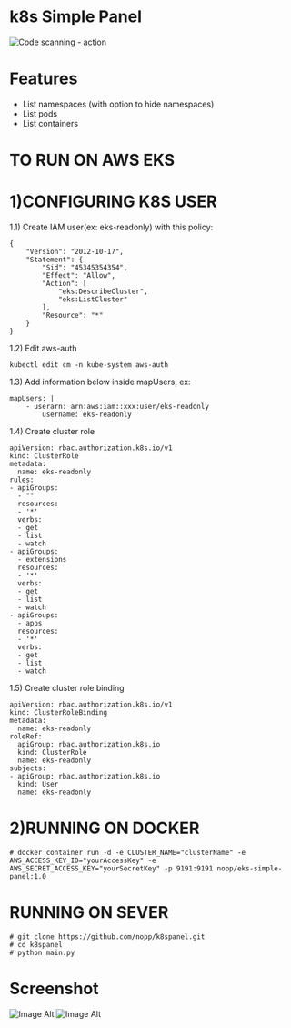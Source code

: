 # k8s Simple Panel

![Code scanning - action](https://github.com/nopp/k8s-simple-panel/workflows/Code%20scanning%20-%20action/badge.svg)

Features
========
* List namespaces (with option to hide namespaces)
* List pods
* List containers

TO RUN ON AWS EKS
==================

1)CONFIGURING K8S USER
======================

1.1) Create IAM user(ex: eks-readonly) with this policy:
```
{
    "Version": "2012-10-17",
    "Statement": {
        "Sid": "45345354354",
        "Effect": "Allow",
        "Action": [
            "eks:DescribeCluster",
            "eks:ListCluster"
        ],
        "Resource": "*"
    }
} 
```

1.2) Edit aws-auth
```
kubectl edit cm -n kube-system aws-auth
```

1.3) Add information below inside mapUsers, ex:
```
mapUsers: |
    - userarn: arn:aws:iam::xxx:user/eks-readonly
        username: eks-readonly
```
1.4) Create cluster role
```
apiVersion: rbac.authorization.k8s.io/v1
kind: ClusterRole
metadata:
  name: eks-readonly
rules:
- apiGroups:
  - ""
  resources:
  - '*'
  verbs:
  - get
  - list
  - watch
- apiGroups:
  - extensions
  resources:
  - '*'
  verbs:
  - get
  - list
  - watch
- apiGroups:
  - apps
  resources:
  - '*'
  verbs:
  - get
  - list
  - watch
```
1.5) Create cluster role binding    
```
apiVersion: rbac.authorization.k8s.io/v1
kind: ClusterRoleBinding
metadata:
  name: eks-readonly
roleRef:
  apiGroup: rbac.authorization.k8s.io
  kind: ClusterRole
  name: eks-readonly
subjects:
- apiGroup: rbac.authorization.k8s.io
  kind: User
  name: eks-readonly
```

2)RUNNING ON DOCKER
===================

    # docker container run -d -e CLUSTER_NAME="clusterName" -e AWS_ACCESS_KEY_ID="yourAccessKey" -e AWS_SECRET_ACCESS_KEY="yourSecretKey" -p 9191:9191 nopp/eks-simple-panel:1.0


RUNNING ON SEVER
================

    # git clone https://github.com/nopp/k8spanel.git
    # cd k8spanel
    # python main.py


Screenshot
==========
![Image Alt](https://raw.githubusercontent.com/nopp/k8s-simple-panel/master/screenshots/panel-1.png)
![Image Alt](https://raw.githubusercontent.com/nopp/k8s-simple-panel/master/screenshots/panel-2.png)
